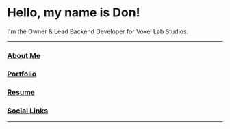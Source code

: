 # Hello, my name is Don!
I'm the Owner & Lead Backend Developer for Voxel Lab Studios.
***
### [About Me](https://github.com/voxeldon/voxeldon/wiki/Bio)
### [Portfolio](https://github.com/voxeldon/voxeldon/wiki/Portfolio)
### [Resume](https://github.com/voxeldon/voxeldon/wiki/Resume)
### [Social Links](https://github.com/voxeldon/voxeldon/wiki/Links)
***
